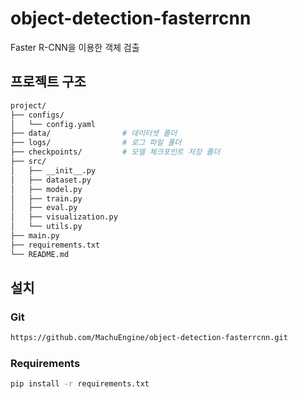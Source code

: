 # object-detection-fasterrcnn
Faster R-CNN을 이용한 객체 검출


## 프로젝트 구조
```bash
project/
├── configs/
│   └── config.yaml
├── data/                # 데이터셋 폴더
├── logs/                # 로그 파일 폴더
├── checkpoints/         # 모델 체크포인트 저장 폴더
├── src/
│   ├── __init__.py
│   ├── dataset.py
│   ├── model.py
│   ├── train.py
│   ├── eval.py
│   ├── visualization.py
│   └── utils.py
├── main.py
├── requirements.txt
└── README.md
```

## 설치
### Git 
```bash
https://github.com/MachuEngine/object-detection-fasterrcnn.git
```
### Requirements
```bash
pip install -r requirements.txt
```
